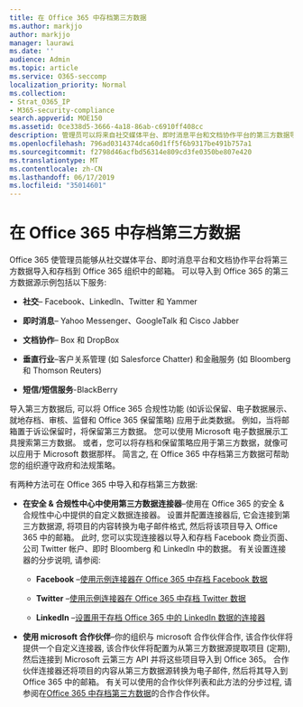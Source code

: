 ```yaml
---
title: 在 Office 365 中存档第三方数据
ms.author: markjjo
author: markjjo
manager: laurawi
ms.date: ''
audience: Admin
ms.topic: article
ms.service: O365-seccomp
localization_priority: Normal
ms.collection:
- Strat_O365_IP
- M365-security-compliance
search.appverid: MOE150
ms.assetid: 0ce338d5-3666-4a18-86ab-c6910ff408cc
description: 管理员可以将来自社交媒体平台、即时消息平台和文档协作平台的第三方数据导入 Office 365 组织中的邮箱。 这样, 你就可以在 Office 365 中存档 Facebook、Twitter 和其他第三方数据源中的数据。 然后, 您可以使用并应用适用于第三方数据的 Office 365 合规性功能 (如法律封存、电子数据展示、就地存档和保留策略)。
ms.openlocfilehash: 796ad0314374dca60d1ff5f6b9317be491b757a1
ms.sourcegitcommit: f2798d46acfbd56314e809cd3fe0350be807e420
ms.translationtype: MT
ms.contentlocale: zh-CN
ms.lasthandoff: 06/17/2019
ms.locfileid: "35014601"
---
```

# <a name="archive-third-party-data-in-office-365"></a>在 Office 365 中存档第三方数据

Office 365 使管理员能够从社交媒体平台、即时消息平台和文档协作平台将第三方数据导入和存档到 Office 365 组织中的邮箱。 可以导入到 Office 365 的第三方数据源示例包括以下服务: 
  
- **社交**– Facebook、LinkedIn、Twitter 和 Yammer 
    
- **即时消息**– Yahoo Messenger、GoogleTalk 和 Cisco Jabber 
    
- **文档协作**– Box 和 DropBox 
    
- **垂直行业**–客户关系管理 (如 Salesforce Chatter) 和金融服务 (如 Bloomberg 和 Thomson Reuters) 
    
- **短信/短信服务**-BlackBerry 
    
导入第三方数据后, 可以将 Office 365 合规性功能 (如诉讼保留、电子数据展示、就地存档、审核、监督和 Office 365 保留策略) 应用于此类数据。 例如，当将邮箱置于诉讼保留时，将保留第三方数据。 您可以使用 Microsoft 电子数据展示工具搜索第三方数据。 或者，您可以将存档和保留策略应用于第三方数据，就像可以应用于 Microsoft 数据那样。 简言之, 在 Office 365 中存档第三方数据可帮助您的组织遵守政府和法规策略。

有两种方法可在 Office 365 中导入和存档第三方数据:

- **在安全 & 合规性中心中使用第三方数据连接器**–使用在 Office 365 的安全 & 合规性中心中提供的自定义数据连接器。 设置并配置连接器后, 它会连接到第三方数据源, 将项目的内容转换为电子邮件格式, 然后将该项目导入 Office 365 中的邮箱。 此时, 您可以实现连接器以导入和存档 Facebook 商业页面、公司 Twitter 帐户、即时 Bloomberg 和 LinkedIn 中的数据。 有关设置连接器的分步说明, 请参阅:
   
   - **Facebook** –[使用示例连接器在 Office 365 中存档 Facebook 数据](archive-facebook-data-with-sample-connector.md)
  
   - **Twitter** –[使用示例连接器在 Office 365 中存档 Twitter 数据](archive-twitter-data-with-sample-connector.md)
    
   - **LinkedIn** –[设置用于存档 Office 365 中的 LinkedIn 数据的连接器](archive-linkedin-data.md)

- **使用 microsoft 合作伙伴**–你的组织与 microsoft 合作伙伴合作, 该合作伙伴将提供一个自定义连接器, 该合作伙伴将配置为从第三方数据源提取项目 (定期), 然后连接到 Microsoft 云第三方 API 并将这些项目导入到 Office 365。 合作伙伴连接器还将项目的内容从第三方数据源转换为电子邮件, 然后将其导入到 Office 365 中的邮箱。 有关可以使用的合作伙伴列表和此方法的分步过程, 请参阅在[Office 365 中存档第三方数据](work-with-partner-to-archive-third-party-data.md)的合作合作伙伴。